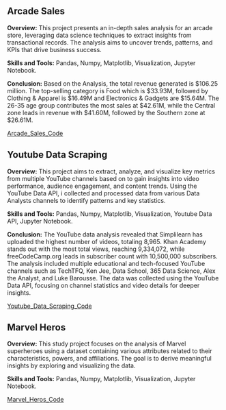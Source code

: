 ## Arcade Sales

**Overview:** This project presents an in-depth sales analysis for an arcade store, leveraging data science techniques to extract insights from transactional records. The analysis aims to uncover trends, patterns, and KPIs that drive business success.

**Skills and Tools:** Pandas, Numpy, Matplotlib, Visualization, Jupyter Notebook.

**Conclusion:** Based on the Analysis, the total revenue generated is $106.25 million. The top-selling category is Food which is $33.93M, followed by Clothing & Apparel is $16.49M and Electronics & Gadgets are $15.64M. The 26-35 age group contributes the most sales at $42.61M, while the Central zone leads in revenue with $41.60M, followed by the Southern zone at $26.61M.

[Arcade_Sales_Code](https://github.com/anujeevan-raju/Projects/blob/main/Python_Projects/1.%20Arcade_Sales.ipynb)


## Youtube Data Scraping

**Overview:** This project aims to extract, analyze, and visualize key metrics from multiple YouTube channels based on to gain insights into video performance, audience engagement, and content trends. Using the YouTube Data API, i collected and processed data from various Data Analysts channels to identify patterns and key statistics.

**Skills and Tools:** Pandas, Numpy, Matplotlib, Visualization, Youtube Data API, Jupyter Notebook.

**Conclusion:** The YouTube data analysis revealed that Simplilearn has uploaded the highest number of videos, totaling 8,965. Khan Academy stands out with the most total views, reaching 9,334,072, while freeCodeCamp.org leads in subscriber count with 10,500,000 subscribers. The analysis included multiple educational and tech-focused YouTube channels such as TechTFQ, Ken Jee, Data School, 365 Data Science, Alex the Analyst, and Luke Barousse. The data was collected using the YouTube Data API, focusing on channel statistics and video details for deeper insights.

[Youtube_Data_Scraping_Code](https://github.com/anujeevan-raju/Projects/blob/main/Python_Projects/2.%20Youtube_Data_Scraping.ipynb)


## Marvel Heros

**Overview:** This study project focuses on the analysis of Marvel superheroes using a dataset containing various attributes related to their characteristics, powers, and affiliations. The goal is to derive meaningful insights by exploring and visualizing the data.

**Skills and Tools:** Pandas, Numpy, Matplotlib, Visualization, Jupyter Notebook.

[Marvel_Heros_Code](https://github.com/anujeevan-raju/Projects/blob/main/Python_Projects/3.%20Marvel_Heros_(Study%20Project).ipynb)


 
